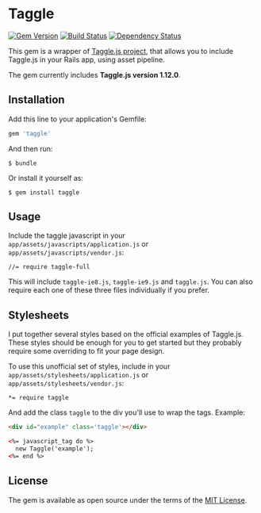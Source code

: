# Taggle
[![Gem Version](https://badge.fury.io/rb/taggle.svg)](https://badge.fury.io/rb/taggle)
[![Build Status](https://travis-ci.org/hsgubert/taggle.svg?branch=master)](https://travis-ci.org/hsgubert/taggle.svg?branch=master)
[![Dependency Status](https://gemnasium.com/badges/github.com/hsgubert/taggle.svg)](https://gemnasium.com/github.com/hsgubert/taggle)

This gem is a wrapper of [Taggle.js project](https://sean.is/poppin/tags), that allows you to include Taggle.js in your Rails app, using asset pipeline.

The gem currently includes **Taggle.js version 1.12.0**.



## Installation

Add this line to your application's Gemfile:

```ruby
gem 'taggle'
```

And then run:

    $ bundle

Or install it yourself as:

    $ gem install taggle


## Usage

Include the taggle javascript in your `app/assets/javascripts/application.js` or `app/assets/javascripts/vendor.js`:
```
//= require taggle-full
```

This will include `taggle-ie8.js`, `taggle-ie9.js` and `taggle.js`. You can also require each one of these three files individually if you prefer.



## Stylesheets
I put together several styles based on the official examples of Taggle.js. These styles should be enough for you to get started but they probably require some overriding to fit your page design.

To use this unofficial set of styles, include in your `app/assets/stylesheets/application.js` or `app/assets/stylesheets/vendor.js`:
```
*= require taggle
```

And add the class `taggle` to the div you'll use to wrap the tags. Example:
```html
<div id="example" class='taggle'></div>

<%= javascript_tag do %>
  new Taggle('example');
<%= end %>
```


## License

The gem is available as open source under the terms of the [MIT License](http://opensource.org/licenses/MIT).
